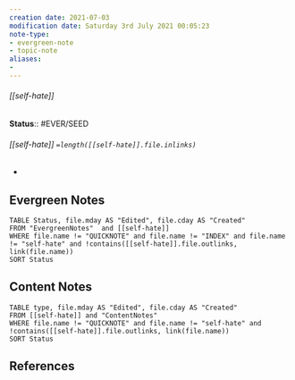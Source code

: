 ```yaml
---
creation date: 2021-07-03
modification date: Saturday 3rd July 2021 00:05:23
note-type: 
- evergreen-note
- topic-note
aliases:
- 
---
```

 
###### [[self-hate]]




**Status**:: #EVER/SEED
###### [[self-hate]] `=length([[self-hate]].file.inlinks)` 

- 


## Evergreen Notes
```dataview
TABLE Status, file.mday AS "Edited", file.cday AS "Created"
FROM "EvergreenNotes"  and [[self-hate]]
WHERE file.name != "QUICKNOTE" and file.name != "INDEX" and file.name != "self-hate" and !contains([[self-hate]].file.outlinks, link(file.name))
SORT Status
```
## Content Notes
```dataview
TABLE type, file.mday AS "Edited", file.cday AS "Created"
FROM [[self-hate]] and "ContentNotes"
WHERE file.name != "QUICKNOTE" and file.name != "self-hate" and !contains([[self-hate]].file.outlinks, link(file.name))
SORT Status
```

## References